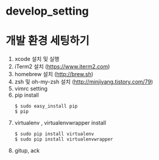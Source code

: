 # develop_setting
개발 환경 세팅하기
====================

1. xcode 설치 및 실행
2. iTerm2 설치 (https://www.iterm2.com)
3. homebrew 설치 (http://brew.sh)
4. zsh 및 oh-my-zsh 설치 (http://minjiyang.tistory.com/79)
5. vimrc setting 
6. pip install
    ```
    $ sudo easy_install pip
    $ pip
    ```
7. virtualenv , virtualenvwrapper install
    ```
    $ sudo pip install virtualenv
    $ sudo pip install virtualenvwrapper
    ```
8. gitup, ack
